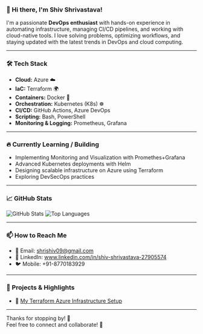 ### 👋 Hi there, I'm Shiv Shrivastava!

I'm a passionate **DevOps enthusiast** with hands-on experience in automating infrastructure, managing CI/CD pipelines, and working with cloud-native tools. I love solving problems, optimizing workflows, and staying updated with the latest trends in DevOps and cloud computing.

---

### 🛠️ Tech Stack

- **Cloud:** Azure ☁️  
- **IaC:** Terraform 🌍  
- **Containers:** Docker 🐳  
- **Orchestration:** Kubernetes (K8s) ☸️  
- **CI/CD:** GitHub Actions, Azure DevOps  
- **Scripting:** Bash, PowerShell  
- **Monitoring & Logging:** Prometheus, Grafana

---

### 🔥 Currently Learning / Building

- Implementing Monitoring and Visualization with Promethes+Grafana
- Advanced Kubernetes deployments with Helm  
- Designing scalable infrastructure on Azure using Terraform  
- Exploring DevSecOps practices  

---

### 📈 GitHub Stats

![GitHub Stats](https://github-readme-stats.vercel.app/api?username=ShivShrivastava&show_icons=true&theme=tokyonight)
![Top Languages](https://github-readme-stats.vercel.app/api/top-langs/?username=ShivShrivastava&layout=compact&theme=tokyonight)

---

### 📫 How to Reach Me

- 📧 Email: shrishiv09@gmail.com  
- 💼 LinkedIn: www.linkedin.com/in/shiv-shrivastava-27905574
- 🐦 Mobile: +91-8770183929

---


### 🔗 Projects & Highlights

- 🚀 [My Terraform Azure Infrastructure Setup](https://github.com/ShivShrivastava/ToDoAppInfra)


---


Thanks for stopping by! 🙌  
Feel free to connect and collaborate! 🚀
